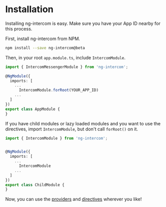 # Installation

Installing ng-intercom is easy. Make sure you have your App ID nearby for this process.

First, install ng-intercom from NPM.

```sh
npm install --save ng-intercom@beta
```

Then, in your root `app.module.ts`, include `IntercomModule`.

```ts
import { IntercomMessengerModule } from 'ng-intercom';

@NgModule({
  imports: [
    ...
      IntercomModule.forRoot(YOUR_APP_ID)
    ...
  ]
})
export class AppModule {
}
```

If you have child modules or lazy loaded modules and you want to use the directives, import `IntercomModule`, but don't call `forRoot()` on it.

```ts
import { IntercomModule } from 'ng-intercom';


@NgModule({
  imports: [
    ...
      IntercomModule
    ...
  ]
})
export class ChildModule {
}
```

Now, you can use the [providers](2-Providers.md) and [directives](3-Directives.md) wherever you like!
